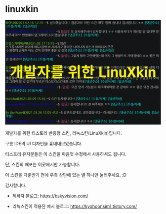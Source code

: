 # linuxkin

![리눅스킨](./preview.gif)

개발자를 위한 티스토리 반응형 스킨, 리눅스킨(LinuXkin)입니다.

구름 IDE의 UI 디자인을 흉내내보았습니다. 

티스토리 유저분들은 이 스킨을 마음껏 수정해서 사용하셔도 됩니다. 

단, 스킨의 배포는 이곳에서만 가능합니다. 

이 스킨을 다운받기 전에 우측 상단에 있는 별 하나만 눌러주세요. :D

감사합니다. 



* 제작자 블로그: https://bskyvision.com/

* 리눅스킨이 적용된 예시 블로그: https://kyohoonsim1.tistory.com/

